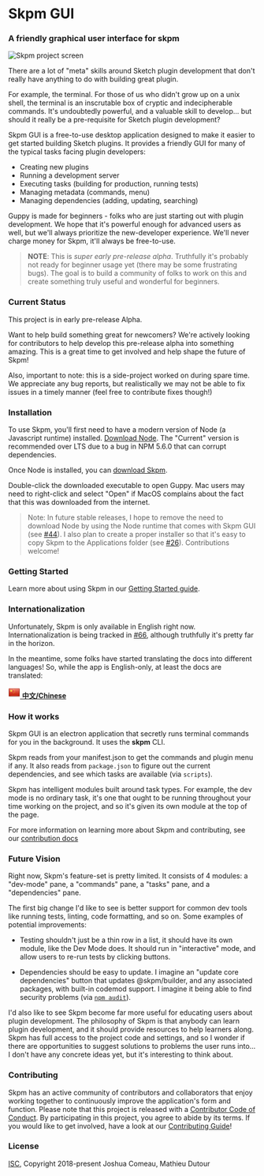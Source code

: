 # Skpm GUI

### A friendly graphical user interface for skpm

![Skpm project screen](https://github.com/skpm/skpm-gui/raw/skpm/docs/images/main-image.png)

There are a lot of "meta" skills around Sketch plugin development that don't really have anything to do with building great plugin.

For example, the terminal. For those of us who didn't grow up on a unix shell, the terminal is an inscrutable box of cryptic and indecipherable commands. It's undoubtedly powerful, and a valuable skill to develop... but should it really be a pre-requisite for Sketch plugin development?

Skpm GUI is a free-to-use desktop application designed to make it easier to get started building Sketch plugins. It provides a friendly GUI for many of the typical tasks facing plugin developers:

- Creating new plugins
- Running a development server
- Executing tasks (building for production, running tests)
- Managing metadata (commands, menu)
- Managing dependencies (adding, updating, searching)

Guppy is made for beginners - folks who are just starting out with plugin development. We hope that it's powerful enough for advanced users as well, but we'll always prioritize the new-developer experience. We'll never charge money for Skpm, it'll always be free-to-use.

> **NOTE**: This is _super early pre-release alpha_. Truthfully it's probably not ready for beginner usage yet (there may be some frustrating bugs). The goal is to build a community of folks to work on this and create something truly useful and wonderful for beginners.

### Current Status

This project is in early pre-release Alpha.

Want to help build something great for newcomers? We're actively looking for contributors to help develop this pre-release alpha into something amazing. This is a great time to get involved and help shape the future of Skpm!

Also, important to note: this is a side-project worked on during spare time. We appreciate any bug reports, but realistically we may not be able to fix issues in a timely manner (feel free to contribute fixes though!)

### Installation

To use Skpm, you'll first need to have a modern version of Node (a Javascript runtime) installed. [Download Node](https://nodejs.org/en/download/current/). The "Current" version is recommended over LTS due to a bug in NPM 5.6.0 that can corrupt dependencies.

Once Node is installed, you can [download Skpm](https://github.com/skpm/skpm-gui/releases).

Double-click the downloaded executable to open Guppy. Mac users may need to right-click and select "Open" if MacOS complains about the fact that this was downloaded from the internet.

> Note: In future stable releases, I hope to remove the need to download Node by using the Node runtime that comes with Skpm GUI (see [#44](https://github.com/joshwcomeau/guppy/issues/44)). I also plan to create a proper installer so that it's easy to copy Skpm to the Applications folder (see [#26](https://github.com/joshwcomeau/guppy/issues/26)). Contributions welcome!

### Getting Started

Learn more about using Skpm in our [Getting Started guide](https://github.com/skpm/skpm-gui/blob/skpm/docs/getting-started.md).

### Internationalization

Unfortunately, Skpm is only available in English right now. Internationalization is being tracked in [#66](https://github.com/joshwcomeau/guppy/issues/66), although truthfully it's pretty far in the horizon.

In the meantime, some folks have started translating the docs into different languages! So, while the app is English-only, at least the docs are translated:

[![china](https://raw.githubusercontent.com/gosquared/flags/master/flags/flags/shiny/24/China.png) **中文/Chinese**](https://github.com/chinanf-boy/guppy-docs-zh)

### How it works

Skpm GUI is an electron application that secretly runs terminal commands for you in the background. It uses the **skpm** CLI.

Skpm reads from your manifest.json to get the commands and plugin menu if any. It also reads from `package.json` to figure out the current dependencies, and see which tasks are available (via `scripts`).

Skpm has intelligent modules built around task types. For example, the dev mode is no ordinary task, it's one that ought to be running throughout your time working on the project, and so it's given its own module at the top of the page.

For more information on learning more about Skpm and contributing, see our [contribution docs](https://github.com/skpm/skpm-gui/blob/skpm/CONTRIBUTING.md)

### Future Vision

Right now, Skpm's feature-set is pretty limited. It consists of 4 modules: a "dev-mode" pane, a "commands" pane, a "tasks" pane, and a "dependencies" pane.

The first big change I'd like to see is better support for common dev tools like running tests, linting, code formatting, and so on. Some examples of potential improvements:

- Testing shouldn't just be a thin row in a list, it should have its own module, like the Dev Mode does. It should run in "interactive" mode, and allow users to re-run tests by clicking buttons.

- Dependencies should be easy to update. I imagine an "update core dependencies" button that updates @skpm/builder, and any associated packages, with built-in codemod support. I imagine it being able to find security problems (via [`npm audit`](https://docs.npmjs.com/getting-started/running-a-security-audit)).

I'd also like to see Skpm become far more useful for educating users about plugin development. The philosophy of Skpm is that anybody can learn plugin development, and it should provide resources to help learners along. Skpm has full access to the project code and settings, and so I wonder if there are opportunities to suggest solutions to problems the user runs into... I don't have any concrete ideas yet, but it's interesting to think about.

<!--
### Chat

Come hang out with us [on Gitter](https://gitter.im/guppy-gui/Lobby)!
-->

### Contributing

Skpm has an active community of contributors and collaborators that enjoy working together to continuously improve the application's form and function. Please note that this project is released with a [Contributor Code of Conduct](CODE_OF_CONDUCT.md). By participating in this project, you agree to abide by its terms. If you would like to get involved, have a look at our [Contributing Guide](CONTRIBUTING.md)!

### License

[ISC](LICENSE.md), Copyright 2018-present Joshua Comeau, Mathieu Dutour
